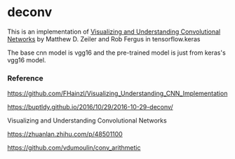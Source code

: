 # deconv
This is an implementation of [Visualizing and Understanding Convolutional Networks](https://www.cs.nyu.edu/~fergus/papers/zeilerECCV2014.pdf) by Matthew D. Zeiler and Rob Fergus  in tensorflow.keras

The base cnn model is vgg16 and the pre-trained model is just from keras's vgg16 model.

### Reference
https://github.com/FHainzl/Visualizing_Understanding_CNN_Implementation

https://buptldy.github.io/2016/10/29/2016-10-29-deconv/

Visualizing and Understanding Convolutional Networks

https://zhuanlan.zhihu.com/p/48501100

https://github.com/vdumoulin/conv_arithmetic
